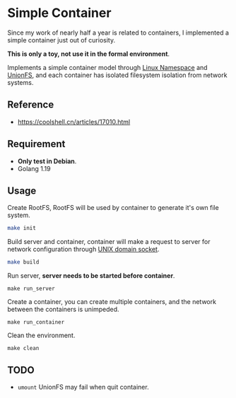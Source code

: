 # Simple Container

Since my work of nearly half a year is related to containers, I implemented a simple container  just out of curiosity.

**This is only a toy, not use it in the formal environment**.

Implements a simple container model through [Linux Namespace](https://lwn.net/Articles/531114/) and [UnionFS](https://en.wikipedia.org/wiki/UnionFS), and each container has isolated filesystem isolation from network systems.

## Reference

- https://coolshell.cn/articles/17010.html

## Requirement

- **Only test in Debian**.
- Golang 1.19

## Usage

Create RootFS, RootFS will be used by container to generate it's own file system.

``` bash
make init
```

Build server and container, container will make a request to server for network configuration through [UNIX domain socket](https://en.wikipedia.org/wiki/Unix_domain_socket).

``` bash
make build
```

Run server, **server needs to be started before container**.

```
make run_server
```

Create a container, you can create multiple containers, and the network between the containers is unimpeded.

```
make run_container
```

Clean the environment.

```
make clean
```

## TODO

- `umount` UnionFS may fail when quit container.